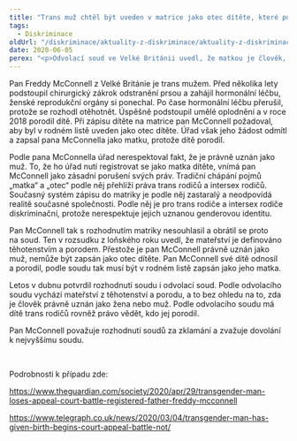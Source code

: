 ```yaml
---
title: "Trans muž chtěl být uveden v matrice jako otec dítěte, které porodil. Soud to však odmítl."
tags:
  - Diskriminace
oldUrl: "/diskriminace/aktuality-z-diskriminace/aktuality-z-diskriminace-2020/trans-muz-chtel-byt-uveden-v-matrice-jako-otec-ditete-ktere-porodil-soud-to-vsak-odmitl/"
date: 2020-06-05
perex: "<p>Odvolací soud ve Velké Británii uvedl, že matkou je člověk, který podstoupil těhotenství a porod, a to bez ohledu na jeho právně uznané pohlaví.</p>"
---
```


<!-- imported from the old website -->

<p>Pan Freddy McConnell z Velké Británie je trans mužem. Před několika lety podstoupil chirurgický zákrok odstranění prsou a zahájil hormonální léčbu, ženské reprodukční orgány si ponechal. Po čase hormonální léčbu přerušil, protože se rozhodl otěhotnět. Úspěšně podstoupil umělé oplodnění a v roce 2018 porodil dítě. Při zápisu dítěte na matrice pan McConnell požadoval, aby byl v rodném listě uveden jako otec dítěte. Úřad však jeho žádost odmítl a zapsal pana McConnella jako matku, protože dítě porodil. </p> <p>Podle pana McConnella úřad nerespektoval fakt, že je právně uznán jako muž. To, že ho úřad nutí registrovat se jako matka dítěte, vnímá pan McConnell jako zásadní porušení svých práv. Tradiční chápání pojmů „matka“ a „otec“ podle něj přehlíží práva trans rodičů a intersex rodičů. Současný systém zápisu do matriky je podle něj zastaralý a neodpovídá realitě současné společnosti. Podle něj je pro trans rodiče a intersex rodiče diskriminační, protože nerespektuje jejich uznanou genderovou identitu. </p> <p>Pan McConnell tak s rozhodnutím matriky nesouhlasil a obrátil se proto na soud. Ten v rozsudku z loňského roku uvedl, že mateřství je definováno těhotenstvím a porodem. Přestože je pan McConnell právně uznán jako muž, nemůže být zapsán jako otec dítěte. Pan McConnell své dítě odnosil a porodil, podle soudu tak musí být v rodném listě zapsán jako jeho matka. </p> <p>Letos v dubnu potvrdil rozhodnutí soudu i odvolací soud. Podle odvolacího soudu vychází mateřství z těhotenství a porodu, a to bez ohledu na to, zda je člověk právně uznán jako žena nebo muž. Podle odvolacího soudu má dítě trans rodičů rovněž právo vědět, kdo jej porodil.</p> <p>Pan McConnell považuje rozhodnutí soudů za zklamání a zvažuje dovolání k nejvyššímu soudu.</p> <p> </p> <p>Podrobnosti k případu zde:</p> <p><a href="https://www.theguardian.com/society/2020/apr/29/transgender-man-loses-appeal-court-battle-registered-father-freddy-mcconnell" target="_blank">https://www.theguardian.com/society/2020/apr/29/transgender-man-loses-appeal-court-battle-registered-father-freddy-mcconnell</a></p> <a href="https://www.telegraph.co.uk/news/2020/03/04/transgender-man-has-given-birth-begins-court-appeal-battle-not/" target="_blank">https://www.telegraph.co.uk/news/2020/03/04/transgender-man-has-given-birth-begins-court-appeal-battle-not/</a>
